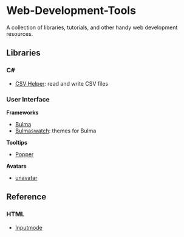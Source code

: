
# Web-Development-Tools
A collection of libraries, tutorials, and other handy web development resources.

## Libraries

### C#
- [CSV Helper](https://joshclose.github.io/CsvHelper/): read and write CSV files

### User Interface

**Frameworks**
- [Bulma](https://bulma.io)
- [Bulmaswatch](https://jenil.github.io/bulmaswatch): themes for Bulma

**Tooltips**
- [Popper](https://popper.js.org)

**Avatars**
- [unavatar](https://unavatar.now.sh/)

## Reference

### HTML
- [Inputmode](https://css-tricks.com/everything-you-ever-wanted-to-know-about-inputmode/)
